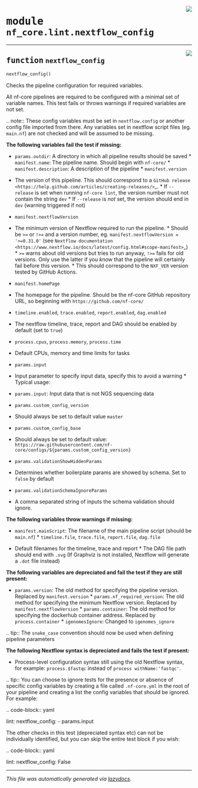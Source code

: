 <!-- markdownlint-disable -->

<a href="../../nf_core/lint/nextflow_config.py#L0"><img align="right" style="float:right;" src="https://img.shields.io/badge/-source-cccccc?style=flat-square"></a>

# <kbd>module</kbd> `nf_core.lint.nextflow_config`





---

<a href="../../nf_core/lint/nextflow_config.py#L8"><img align="right" style="float:right;" src="https://img.shields.io/badge/-source-cccccc?style=flat-square"></a>

## <kbd>function</kbd> `nextflow_config`

```python
nextflow_config()
```

Checks the pipeline configuration for required variables. 

All nf-core pipelines are required to be configured with a minimal set of variable names. This test fails or throws warnings if required variables are not set. 

.. note:: These config variables must be set in ``nextflow.config`` or another config  file imported from there. Any variables set in nextflow script files (eg. ``main.nf``)  are not checked and will be assumed to be missing. 

**The following variables fail the test if missing:** 

* ``params.outdir``: A directory in which all pipeline results should be saved * ``manifest.name``: The pipeline name. Should begin with ``nf-core/`` * ``manifest.description``: A description of the pipeline * ``manifest.version`` 

 * The version of this pipeline. This should correspond to a `GitHub release <https://help.github.com/articles/creating-releases/>`_.  * If ``--release`` is set when running ``nf-core lint``, the version number must not contain the string ``dev``  * If ``--release`` is _not_ set, the version should end in ``dev`` (warning triggered if not) 

* ``manifest.nextflowVersion`` 

 * The minimum version of Nextflow required to run the pipeline.  * Should be ``>=`` or ``!>=`` and a version number, eg. ``manifest.nextflowVersion = '>=0.31.0'`` (see `Nextflow documentation <https://www.nextflow.io/docs/latest/config.html#scope-manifest>`_)  * ``>=`` warns about old versions but tries to run anyway, ``!>=`` fails for old versions. Only use the latter if you *know* that the pipeline will certainly fail before this version.  * This should correspond to the ``NXF_VER`` version tested by GitHub Actions. 

* ``manifest.homePage`` 

 * The homepage for the pipeline. Should be the nf-core GitHub repository URL,  so beginning with ``https://github.com/nf-core/`` 

* ``timeline.enabled``, ``trace.enabled``, ``report.enabled``, ``dag.enabled`` 

 * The nextflow timeline, trace, report and DAG should be enabled by default (set to ``true``) 

* ``process.cpus``, ``process.memory``, ``process.time`` 

 * Default CPUs, memory and time limits for tasks 

* ``params.input`` 

 * Input parameter to specify input data, specify this to avoid a warning  * Typical usage: 

 * ``params.input``: Input data that is not NGS sequencing data 

* ``params.custom_config_version`` 

 * Should always be set to default value ``master`` 

* ``params.custom_config_base`` 

 * Should always be set to default value:  ``https://raw.githubusercontent.com/nf-core/configs/${params.custom_config_version}`` 

* ``params.validationShowHiddenParams`` 

 * Determines whether boilerplate params are showed by schema. Set to ``false`` by default 

* ``params.validationSchemaIgnoreParams`` 

 * A comma separated string of inputs the schema validation should ignore. 

**The following variables throw warnings if missing:** 

* ``manifest.mainScript``: The filename of the main pipeline script (should be ``main.nf``) * ``timeline.file``, ``trace.file``, ``report.file``, ``dag.file`` 

 * Default filenames for the timeline, trace and report  * The DAG file path should end with ``.svg`` (If Graphviz is not installed, Nextflow will generate a ``.dot`` file instead) 

**The following variables are depreciated and fail the test if they are still present:** 

* ``params.version``: The old method for specifying the pipeline version. Replaced by ``manifest.version`` * ``params.nf_required_version``: The old method for specifying the minimum Nextflow version. Replaced by ``manifest.nextflowVersion`` * ``params.container``: The old method for specifying the dockerhub container address. Replaced by ``process.container`` * ``igenomesIgnore``: Changed to ``igenomes_ignore`` 

 .. tip:: The ``snake_case`` convention should now be used when defining pipeline parameters 

**The following Nextflow syntax is depreciated and fails the test if present:** 

* Process-level configuration syntax still using the old Nextflow syntax, for example: ``process.$fastqc`` instead of ``process withName:'fastqc'``. 

.. tip:: You can choose to ignore tests for the presence or absence of specific config variables  by creating a file called ``.nf-core.yml`` in the root of your pipeline and creating  a list the config variables that should be ignored. For example: 

 .. code-block:: yaml 

 lint:  nextflow_config: 
                    - params.input 

 The other checks in this test (depreciated syntax etc) can not be individually identified,  but you can skip the entire test block if you wish: 

 .. code-block:: yaml 

 lint:  nextflow_config: False 




---

_This file was automatically generated via [lazydocs](https://github.com/ml-tooling/lazydocs)._

